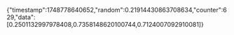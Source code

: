 {"timestamp":1748778640652,"random":0.21914430863708634,"counter":629,"data":[0.2501132997978408,0.7358148620100744,0.7124007092910081]}
